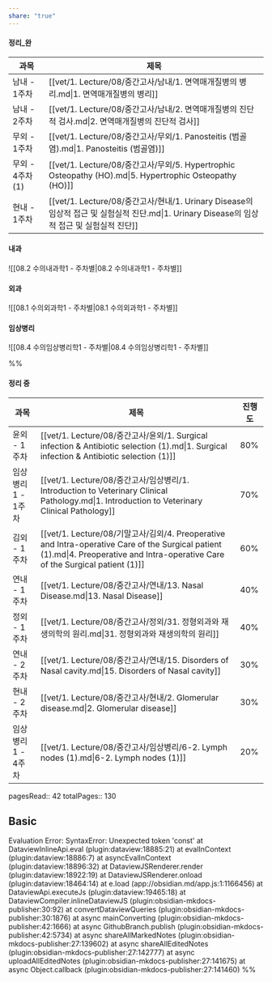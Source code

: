 ```yaml
---
share: "true"
---
```



#### 정리_완

| 과목           | 제목                                                                                                          |
| ------------ | ----------------------------------------------------------------------------------------------------------- |
| 남내 - 1주차     | [[vet/1. Lecture/08/중간고사/남내/1. 면역매개질병의 병리.md\|1. 면역매개질병의 병리]]                                               |
| 남내 - 2주차     | [[vet/1. Lecture/08/중간고사/남내/2. 면역매개질병의 진단적 검사.md\|2. 면역매개질병의 진단적 검사]]                                       |
| 무외 - 1주차     | [[vet/1. Lecture/08/중간고사/무외/1. Panosteitis (범골염).md\|1. Panosteitis (범골염)]]                                 |
| 무외 - 4주차 (1) | [[vet/1. Lecture/08/중간고사/무외/5. Hypertrophic Osteopathy (HO).md\|5. Hypertrophic Osteopathy (HO)]]           |
| 현내 - 1주차     | [[vet/1. Lecture/08/중간고사/현내/1. Urinary Disease의 임상적 접근 및 실험실적 진단.md\|1. Urinary Disease의 임상적 접근 및 실험실적 진단]] |


#### 내과
![[08.2 수의내과학1 - 주차별|08.2 수의내과학1 - 주차별]]

#### 외과
![[08.1 수의외과학1 - 주차별|08.1 수의외과학1 - 주차별]]




#### 임상병리
![[08.4 수의임상병리학1 - 주차별|08.4 수의임상병리학1 - 주차별]]

%%
#### 정리 중
| 과목          | 제목                                                                                                                                                                          | 진행도 |
| ----------- | --------------------------------------------------------------------------------------------------------------------------------------------------------------------------- | --- |
| 윤외 - 1주차    | [[vet/1. Lecture/08/중간고사/윤외/1. Surgical infection & Antibiotic selection (1).md\|1. Surgical infection & Antibiotic selection (1)]]                                         | 80% |
| 임상병리1 - 1주차 | [[vet/1. Lecture/08/중간고사/임상병리/1. Introduction to Veterinary Clinical Pathology.md\|1. Introduction to Veterinary Clinical Pathology]]                                       | 70% |
| 김외 - 1주차    | [[vet/1. Lecture/08/기말고사/김외/4. Preoperative and Intra-operative Care of the Surgical patient (1).md\|4. Preoperative and Intra-operative Care of the Surgical patient (1)]] | 60% |
| 연내 - 1주차    | [[vet/1. Lecture/08/중간고사/연내/13. Nasal Disease.md\|13. Nasal Disease]]                                                                                                       | 40% |
| 정외 - 1주차    | [[vet/1. Lecture/08/중간고사/정외/31. 정형외과와 재생의학의 원리.md\|31. 정형외과와 재생의학의 원리]]                                                                                                     | 40% |
| 연내 - 2주차    | [[vet/1. Lecture/08/중간고사/연내/15. Disorders of Nasal cavity.md\|15. Disorders of Nasal cavity]]                                                                               | 30% |
| 현내 - 2주차    | [[vet/1. Lecture/08/중간고사/현내/2. Glomerular disease.md\|2. Glomerular disease]]                                                                                               | 30% |
| 임상병리1 - 4주차 | [[vet/1. Lecture/08/중간고사/임상병리/6-2. Lymph nodes (1).md\|6-2. Lymph nodes (1)]]                                                                                               | 20% |





pagesRead:: 42
totalPages:: 130

## Basic 

Evaluation Error: SyntaxError: Unexpected token 'const'
    at DataviewInlineApi.eval (plugin:dataview:18885:21)
    at evalInContext (plugin:dataview:18886:7)
    at asyncEvalInContext (plugin:dataview:18896:32)
    at DataviewJSRenderer.render (plugin:dataview:18922:19)
    at DataviewJSRenderer.onload (plugin:dataview:18464:14)
    at e.load (app://obsidian.md/app.js:1:1166456)
    at DataviewApi.executeJs (plugin:dataview:19465:18)
    at DataviewCompiler.inlineDataviewJS (plugin:obsidian-mkdocs-publisher:30:92)
    at convertDataviewQueries (plugin:obsidian-mkdocs-publisher:30:1876)
    at async mainConverting (plugin:obsidian-mkdocs-publisher:42:1666)
    at async GithubBranch.publish (plugin:obsidian-mkdocs-publisher:42:5734)
    at async shareAllMarkedNotes (plugin:obsidian-mkdocs-publisher:27:139602)
    at async shareAllEditedNotes (plugin:obsidian-mkdocs-publisher:27:142777)
    at async uploadAllEditedNotes (plugin:obsidian-mkdocs-publisher:27:141675)
    at async Object.callback (plugin:obsidian-mkdocs-publisher:27:141460)
%%